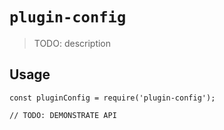 # `plugin-config`

> TODO: description

## Usage

```
const pluginConfig = require('plugin-config');

// TODO: DEMONSTRATE API
```
